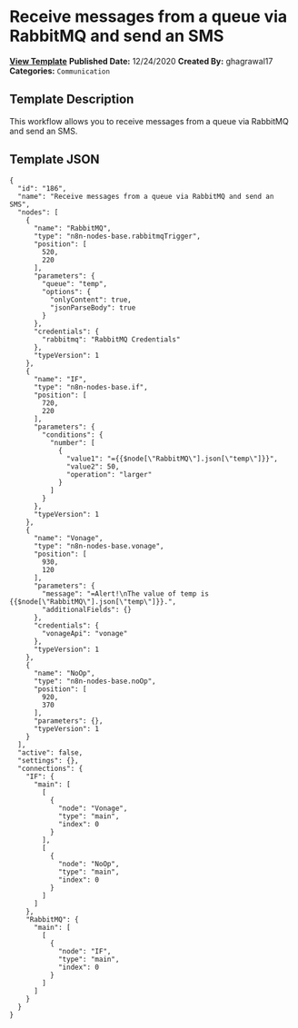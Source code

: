 # Receive messages from a queue via RabbitMQ and send an SMS

**[View Template](https://n8n.io/workflows/845-/)**  **Published Date:** 12/24/2020  **Created By:** ghagrawal17  **Categories:** `Communication`  

## Template Description

This workflow allows you to receive messages from a queue via RabbitMQ and send an SMS.



## Template JSON

```
{
  "id": "186",
  "name": "Receive messages from a queue via RabbitMQ and send an SMS",
  "nodes": [
    {
      "name": "RabbitMQ",
      "type": "n8n-nodes-base.rabbitmqTrigger",
      "position": [
        520,
        220
      ],
      "parameters": {
        "queue": "temp",
        "options": {
          "onlyContent": true,
          "jsonParseBody": true
        }
      },
      "credentials": {
        "rabbitmq": "RabbitMQ Credentials"
      },
      "typeVersion": 1
    },
    {
      "name": "IF",
      "type": "n8n-nodes-base.if",
      "position": [
        720,
        220
      ],
      "parameters": {
        "conditions": {
          "number": [
            {
              "value1": "={{$node[\"RabbitMQ\"].json[\"temp\"]}}",
              "value2": 50,
              "operation": "larger"
            }
          ]
        }
      },
      "typeVersion": 1
    },
    {
      "name": "Vonage",
      "type": "n8n-nodes-base.vonage",
      "position": [
        930,
        120
      ],
      "parameters": {
        "message": "=Alert!\nThe value of temp is {{$node[\"RabbitMQ\"].json[\"temp\"]}}.",
        "additionalFields": {}
      },
      "credentials": {
        "vonageApi": "vonage"
      },
      "typeVersion": 1
    },
    {
      "name": "NoOp",
      "type": "n8n-nodes-base.noOp",
      "position": [
        920,
        370
      ],
      "parameters": {},
      "typeVersion": 1
    }
  ],
  "active": false,
  "settings": {},
  "connections": {
    "IF": {
      "main": [
        [
          {
            "node": "Vonage",
            "type": "main",
            "index": 0
          }
        ],
        [
          {
            "node": "NoOp",
            "type": "main",
            "index": 0
          }
        ]
      ]
    },
    "RabbitMQ": {
      "main": [
        [
          {
            "node": "IF",
            "type": "main",
            "index": 0
          }
        ]
      ]
    }
  }
}
```
